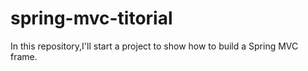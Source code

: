 # spring-mvc-titorial
In this repository,I'll start a project to show how to build a Spring MVC frame.
